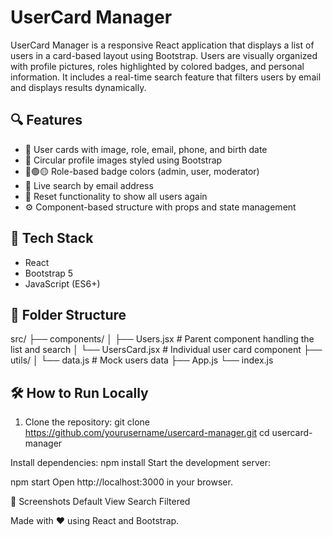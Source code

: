 # UserCard Manager

UserCard Manager is a responsive React application that displays a list of users in a card-based layout using Bootstrap. Users are visually organized with profile pictures, roles highlighted by colored badges, and personal information. It includes a real-time search feature that filters users by email and displays results dynamically.

## 🔍 Features

- 📇 User cards with image, role, email, phone, and birth date
- 🎨 Circular profile images styled using Bootstrap
- 🔴🟢🟡 Role-based badge colors (admin, user, moderator)
- 🔎 Live search by email address
- 🔁 Reset functionality to show all users again
- ⚙️ Component-based structure with props and state management

## 🚀 Tech Stack

- React
- Bootstrap 5
- JavaScript (ES6+)

## 📁 Folder Structure

src/
├── components/
│ ├── Users.jsx # Parent component handling the list and search
│ └── UsersCard.jsx # Individual user card component
├── utils/
│ └── data.js # Mock users data
├── App.js
└── index.js

## 🛠️ How to Run Locally

1. Clone the repository:
   git clone https://github.com/yourusername/usercard-manager.git
   cd usercard-manager

Install dependencies:
npm install
Start the development server:

npm start
Open http://localhost:3000 in your browser.

📸 Screenshots
Default View	Search Filtered


Made with ❤️ using React and Bootstrap.
